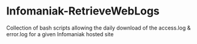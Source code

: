 # Infomaniak-RetrieveWebLogs
Collection of bash scripts allowing the daily download of the access.log &amp; error.log for a given Infomaniak hosted site
